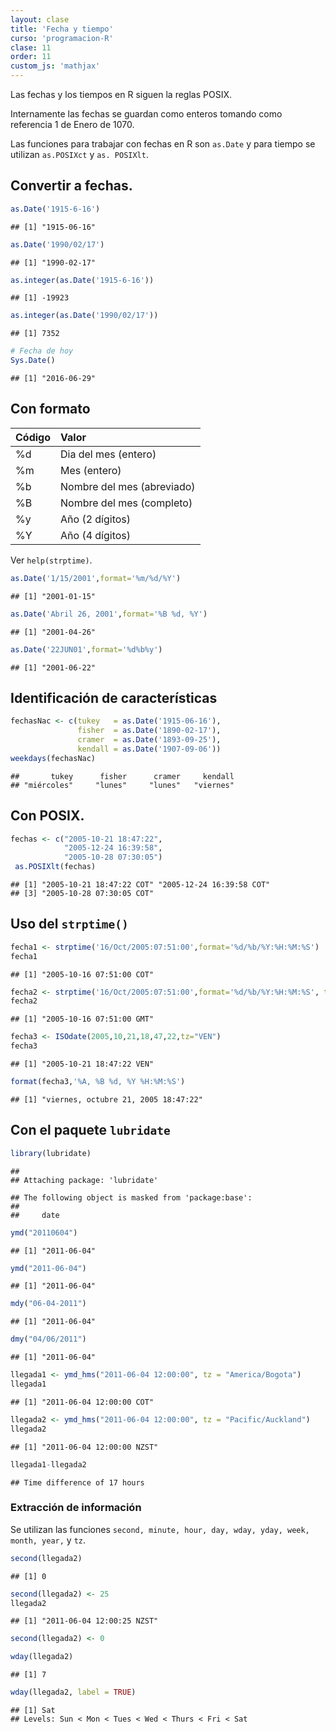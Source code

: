 ```yaml
---
layout: clase
title: 'Fecha y tiempo'
curso: 'programacion-R'
clase: 11
order: 11
custom_js: 'mathjax'
---
```


Las fechas y los tiempos en R siguen la reglas POSIX.

Internamente las fechas se guardan como enteros tomando como referencia
1 de Enero de 1070.

Las funciones para trabajar con fechas en R son `as.Date` y
para tiempo se utilizan `as.POSIXct` y `as. POSIXlt`.

## Convertir a fechas.

```r
as.Date('1915-6-16')
```

```
## [1] "1915-06-16"
```

```r
as.Date('1990/02/17')
```

```
## [1] "1990-02-17"
```

```r
as.integer(as.Date('1915-6-16'))
```

```
## [1] -19923
```

```r
as.integer(as.Date('1990/02/17'))
```

```
## [1] 7352
```

```r
# Fecha de hoy
Sys.Date()
```

```
## [1] "2016-06-29"
```



## Con formato

|Código|Valor|
|:----|:----|
|%d | Dia del mes (entero)|
|%m | Mes (entero)|
|%b | Nombre del mes (abreviado)|
|%B | Nombre del mes (completo)|
|%y | Año (2 dígitos)|
|%Y | Año (4 dígitos)|

Ver `help(strptime)`.


```r
as.Date('1/15/2001',format='%m/%d/%Y')
```

```
## [1] "2001-01-15"
```

```r
as.Date('Abril 26, 2001',format='%B %d, %Y')
```

```
## [1] "2001-04-26"
```

```r
as.Date('22JUN01',format='%d%b%y')  
```

```
## [1] "2001-06-22"
```

## Identificación de características

```r
fechasNac <- c(tukey   = as.Date('1915-06-16'),
               fisher  = as.Date('1890-02-17'),
               cramer  = as.Date('1893-09-25'),
               kendall = as.Date('1907-09-06'))
weekdays(fechasNac)
```

```
##       tukey      fisher      cramer     kendall
## "miércoles"     "lunes"     "lunes"   "viernes"
```

## Con POSIX.

```r
fechas <- c("2005-10-21 18:47:22",
            "2005-12-24 16:39:58",
            "2005-10-28 07:30:05")
 as.POSIXlt(fechas)
```

```
## [1] "2005-10-21 18:47:22 COT" "2005-12-24 16:39:58 COT"
## [3] "2005-10-28 07:30:05 COT"
```

## Uso del `strptime()`


```r
fecha1 <- strptime('16/Oct/2005:07:51:00',format='%d/%b/%Y:%H:%M:%S')
fecha1
```

```
## [1] "2005-10-16 07:51:00 COT"
```

```r
fecha2 <- strptime('16/Oct/2005:07:51:00',format='%d/%b/%Y:%H:%M:%S', tz = "GMT")
fecha2
```

```
## [1] "2005-10-16 07:51:00 GMT"
```

```r
fecha3 <- ISOdate(2005,10,21,18,47,22,tz="VEN")
fecha3
```

```
## [1] "2005-10-21 18:47:22 VEN"
```

```r
format(fecha3,'%A, %B %d, %Y %H:%M:%S')
```

```
## [1] "viernes, octubre 21, 2005 18:47:22"
```


## Con el paquete `lubridate`


```r
library(lubridate)
```

```
##
## Attaching package: 'lubridate'
```

```
## The following object is masked from 'package:base':
##
##     date
```

```r
ymd("20110604")
```

```
## [1] "2011-06-04"
```

```r
ymd("2011-06-04")
```

```
## [1] "2011-06-04"
```

```r
mdy("06-04-2011")
```

```
## [1] "2011-06-04"
```

```r
dmy("04/06/2011")
```

```
## [1] "2011-06-04"
```


```r
llegada1 <- ymd_hms("2011-06-04 12:00:00", tz = "America/Bogota")
llegada1
```

```
## [1] "2011-06-04 12:00:00 COT"
```

```r
llegada2 <- ymd_hms("2011-06-04 12:00:00", tz = "Pacific/Auckland")
llegada2
```

```
## [1] "2011-06-04 12:00:00 NZST"
```

```r
llegada1-llegada2
```

```
## Time difference of 17 hours
```

### Extracción de información

Se utilizan las funciones `second, minute, hour, day, wday, yday, week, month, year,` y `tz`.


```r
second(llegada2)
```

```
## [1] 0
```

```r
second(llegada2) <- 25
llegada2
```

```
## [1] "2011-06-04 12:00:25 NZST"
```

```r
second(llegada2) <- 0

wday(llegada2)
```

```
## [1] 7
```

```r
wday(llegada2, label = TRUE)
```

```
## [1] Sat
## Levels: Sun < Mon < Tues < Wed < Thurs < Fri < Sat
```
